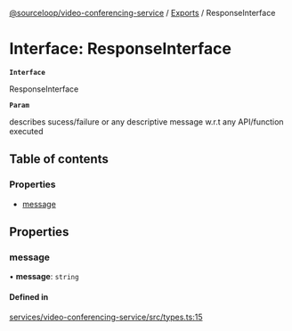 [@sourceloop/video-conferencing-service](../README.md) / [Exports](../modules.md) / ResponseInterface

# Interface: ResponseInterface

**`Interface`**

ResponseInterface

**`Param`**

describes sucess/failure or any descriptive message w.r.t any API/function executed

## Table of contents

### Properties

- [message](ResponseInterface.md#message)

## Properties

### message

• **message**: `string`

#### Defined in

[services/video-conferencing-service/src/types.ts:15](https://github.com/sourcefuse/loopback4-microservice-catalog/blob/089fc2dc0/services/video-conferencing-service/src/types.ts#L15)
